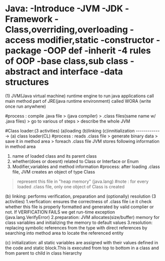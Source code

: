 Java:
-Introduce
-JVM
-JDK
-Framework
-Class,overriding,overloading
-access modifier,static
-constructor
-package
-OOP def
-inherit
-4 rules of OOP
-base class,sub class
-abstract and interface
-data structures
==============================================
(1) JVM(Java virtual machine) 
runtime engine to run java applications
call main method
part of JRE(java runtime environment)
called WORA (write once run anywhere)

#process : compile .java file > (java compiler) > .class files(same name
w/ .java files) > go to various of steps > describe the whole JVM

#Class loader:(3 activities)
(a)loading
(b)linking
(c)innitialization
------------->
(a) class loader(CL) 
#process : reads .class file > generate binary data > save it in method
area > foreach .class file JVM stores following information in method area
1. name of loaded class and its parent class
2. whether(does or doesnt) related to Class or Interface or Enum
3. Modifier,variables and method information
#process: after loading .class file, JVM creates an object of type Class
> represent this file in "heap memory" (java.lang)
#note : for every loaded .class file, only one object of Class is created

(b) linking: performs verification, preparation and (optionally) resolution
(3 activities)
1.verfication: ensures the correctness of .class file i.e it check whether 
this file is properly formatted and generated by valid complier or not.
If VERIFICATION FAILS we get run-time exception (java.lang.VerifyError)
2.preparation: JVM allocates(size/buffer) memory for class variables and 
initializing the memory to default values
3.resolution: replacing symbolic references from the type with direct 
references by searching into method area to locate the referenced entity

(c) initialization: all static variables are assigned with their values defined
in the code and static block.This is executed from top to bottom in a class and
from parent to child in class hierarchy


